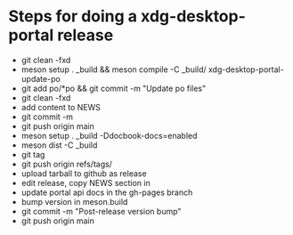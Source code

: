 # Steps for doing a xdg-desktop-portal release

 - git clean -fxd
 - meson setup . _build && meson compile -C _build/ xdg-desktop-portal-update-po
 - git add po/*po &&  git commit -m "Update po files"
 - git clean -fxd
 - add content to NEWS
 - git commit -m <version>
 - git push origin main
 - meson setup . _build -Ddocbook-docs=enabled 
 - meson dist -C _build
 - git tag <version>
 - git push origin refs/tags/<version>
 - upload tarball to github as release
 - edit release, copy NEWS section in
 - update portal api docs in the gh-pages branch
 - bump version in meson.build
 - git commit -m "Post-release version bump"
 - git push origin main
